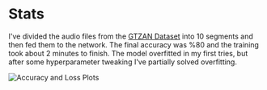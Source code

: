 # Stats

I've divided the audio files from the [GTZAN Dataset](https://www.kaggle.com/datasets/andradaolteanu/gtzan-dataset-music-genre-classification) into 10 segments and then fed them to the network. The final accuracy was %80 and the training took about 2 minutes to finish. The model overfitted in my first tries, but after some hyperparameter tweaking I've partially solved overfitting.

![Accuracy and Loss Plots](https://raw.githubusercontent.com/ozlucinar/genre_classifier/main/images/accuracy_loss_plot.png)
